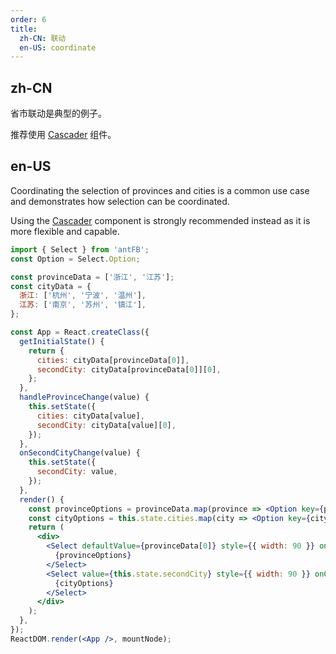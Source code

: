 ```yaml
---
order: 6
title: 
  zh-CN: 联动
  en-US: coordinate
---
```


## zh-CN

省市联动是典型的例子。

推荐使用 [Cascader](/components/cascader) 组件。

## en-US

Coordinating the selection of provinces and cities is a common use case and demonstrates how selection can be coordinated.

Using the [Cascader](/components/cascader) component is strongly recommended instead as it is more flexible and capable.


````jsx
import { Select } from 'antFB';
const Option = Select.Option;

const provinceData = ['浙江', '江苏'];
const cityData = {
  浙江: ['杭州', '宁波', '温州'],
  江苏: ['南京', '苏州', '镇江'],
};

const App = React.createClass({
  getInitialState() {
    return {
      cities: cityData[provinceData[0]],
      secondCity: cityData[provinceData[0]][0],
    };
  },
  handleProvinceChange(value) {
    this.setState({
      cities: cityData[value],
      secondCity: cityData[value][0],
    });
  },
  onSecondCityChange(value) {
    this.setState({
      secondCity: value,
    });
  },
  render() {
    const provinceOptions = provinceData.map(province => <Option key={province}>{province}</Option>);
    const cityOptions = this.state.cities.map(city => <Option key={city}>{city}</Option>);
    return (
      <div>
        <Select defaultValue={provinceData[0]} style={{ width: 90 }} onChange={this.handleProvinceChange}>
          {provinceOptions}
        </Select>
        <Select value={this.state.secondCity} style={{ width: 90 }} onChange={this.onSecondCityChange}>
          {cityOptions}
        </Select>
      </div>
    );
  },
});
ReactDOM.render(<App />, mountNode);
````
